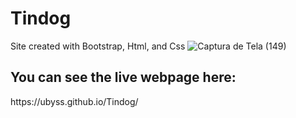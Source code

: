 # Tindog
Site created with Bootstrap, Html, and Css
![Captura de Tela (149)](https://user-images.githubusercontent.com/80261904/151154533-6c471836-0d91-4687-8774-52650c2ffe6f.png)


<h2>You can see the live webpage here:</h2>
<p>https://ubyss.github.io/Tindog/</p>
